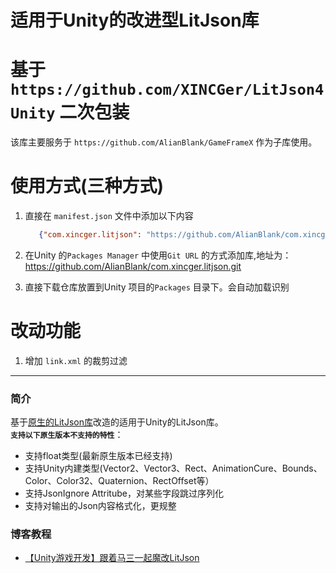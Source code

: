 # 适用于Unity的改进型LitJson库


# 基于 `https://github.com/XINCGer/LitJson4Unity` 二次包装

该库主要服务于 `https://github.com/AlianBlank/GameFrameX` 作为子库使用。


# 使用方式(三种方式)
1. 直接在 `manifest.json` 文件中添加以下内容
   ```json
      {"com.xincger.litjson": "https://github.com/AlianBlank/com.xincger.litjson.git"}
    ```
2. 在Unity 的`Packages Manager` 中使用`Git URL` 的方式添加库,地址为：https://github.com/AlianBlank/com.xincger.litjson.git

3. 直接下载仓库放置到Unity 项目的`Packages` 目录下。会自动加载识别

# 改动功能

1. 增加 `link.xml` 的裁剪过滤

---------------------------------------------------------------

### 简介
基于[原生的LitJson库](https://github.com/LitJSON/litjson)改造的适用于Unity的LitJson库。  
**`支持以下原生版本不支持的特性`**：
* 支持float类型(最新原生版本已经支持)
* 支持Unity内建类型(Vector2、Vector3、Rect、AnimationCure、Bounds、Color、Color32、Quaternion、RectOffset等）
* 支持JsonIgnore Attritube，对某些字段跳过序列化
* 支持对输出的Json内容格式化，更规整

### 博客教程
* [【Unity游戏开发】跟着马三一起魔改LitJson](https://www.cnblogs.com/msxh/p/12541159.html)

